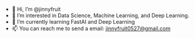 - 👋 Hi, I’m @jinnyfruit
- 👀 I’m interested in Data Science, Machine Learning, and Deep Learning.
- 🌱 I’m currently learning FastAI and Deep Learning 
- 📫 You can reach me to send a email: jinnyfruit0527@gmail.com

<!---
jinnyfruit/jinnyfruit is a ✨ special ✨ repository because its `README.md` (this file) appears on your GitHub profile.
You can click the Preview link to take a look at your changes.
--->
